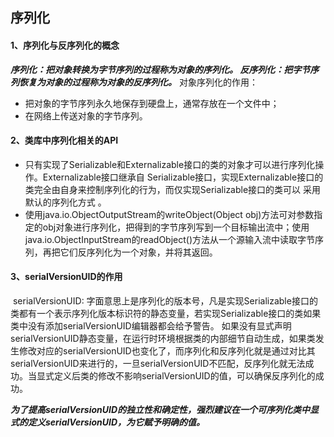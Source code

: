 ## 序列化

#### 1、序列化与反序列化的概念

***序列化：把对象转换为字节序列的过程称为对象的序列化。
反序列化：把字节序列恢复为对象的过程称为对象的反序列化。***
对象序列化的作用：

- 把对象的字节序列永久地保存到硬盘上，通常存放在一个文件中；
- 在网络上传送对象的字节序列。

#### 2、类库中序列化相关的API

- 只有实现了Serializable和Externalizable接口的类的对象才可以进行序列化操作。Externalizable接口继承自 Serializable接口，实现Externalizable接口的类完全由自身来控制序列化的行为，而仅实现Serializable接口的类可以 采用默认的序列化方式 。
- 使用java.io.ObjectOutputStream的writeObject(Object obj)方法可对参数指定的obj对象进行序列化，把得到的字节序列写到一个目标输出流中；使用java.io.ObjectInputStream的readObject()方法从一个源输入流中读取字节序列，再把它们反序列化为一个对象，并将其返回。

#### 3、serialVersionUID的作用

​		serialVersionUID: 字面意思上是序列化的版本号，凡是实现Serializable接口的类都有一个表示序列化版本标识符的静态变量，若实现Serializable接口的类如果类中没有添加serialVersionUID编辑器都会给予警告。
如果没有显式声明serialVersionUID静态变量，在运行时环境根据类的内部细节自动生成，如果类发生修改对应的serialVersionUID也变化了，而序列化和反序列化就是通过对比其serialVersionUID来进行的，一旦serialVersionUID不匹配，反序列化就无法成功。当显式定义后类的修改不影响serialVersionUID的值，可以确保反序列化的成功。

​		***为了提高serialVersionUID的独立性和确定性，强烈建议在一个可序列化类中显式的定义serialVersionUID，为它赋予明确的值。***

